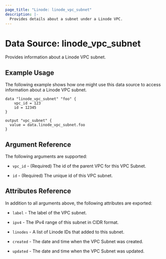 ```yaml
---
page_title: "Linode: linode_vpc_subnet"
description: |-
  Provides details about a subnet under a Linode VPC.
---
```


# Data Source: linode\_vpc\_subnet

Provides information about a Linode VPC subnet.

## Example Usage

The following example shows how one might use this data source to access information about a Linode VPC subnet.

```hcl
data "linode_vpc_subnet" "foo" {
    vpc_id = 123
    id = 12345
}

output "vpc_subnet" {
  value = data.linode_vpc_subnet.foo
}
```

## Argument Reference

The following arguments are supported:

* `vpc_id` - (Required) The id of the parent VPC for this VPC Subnet.

* `id` - (Required) The unique id of this VPC subnet.

## Attributes Reference

In addition to all arguments above, the following attributes are exported:

* `label` - The label of the VPC subnet.

* `ipv4` - The IPv4 range of this subnet in CIDR format.

* `linodes` - A list of Linode IDs that added to this subnet.

* `created` - The date and time when the VPC Subnet was created.

* `updated` - The date and time when the VPC Subnet was updated.
